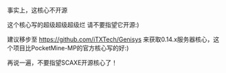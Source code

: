 事实上，这核心不开源

这个核心写的超级超级超级烂
请不要指望它开源:)

建议移步至 https://github.com/iTXTech/Genisys 来获取0.14.x服务器核心，这个项目比PocketMine-MP的官方核心写的好:)

再说一遍，不要指望SCAXE开源核心了！
